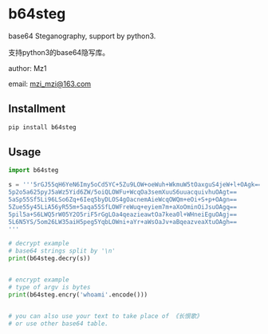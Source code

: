 # b64steg

base64 Steganography, support by python3.

支持python3的base64隐写库。

author: Mz1

email: mzi_mzi@163.com



## Installment

```bash
pip install b64steg
```



## Usage

```python
import b64steg

s = '''5rGJ55qH6YeN6Imy5oCd5YC+5Zu9LOW+oeWuh+WkmuW5tOaxguS4jeW+l+OAgk==
5p2o5a625pyJ5aWz5Yid6ZW/5oiQLOWFu+WcqOa3semXuuS6uuacquivhuOAgt==
5aSp55Sf5Li96LSo6Zq+6Ieq5byDLOS4gOacnemAieWcqOWQm+eOi+S+p+OAgn==
5Zue55y45LiA56yR55m+5aqa55SfLOWFreWuq+eyiem7m+aXoOminOiJsuOAgq==
5pil5a+S6LWQ5rW05Y2O5riF5rGgLOa4qeazieawtOa7kea0l+WHneiEguOAgj==
5L6N5YS/5om26LW35aiH5peg5YqbLOWni+aYr+aWsOaJv+aBqeazveaXtuOAgh==
'''

# decrypt example
# base64 strings split by '\n'
print(b64steg.decry(s))


# encrypt example
# type of argv is bytes
print(b64steg.encry('whoami'.encode()))


# you can also use your text to take place of 《长恨歌》
# or use other base64 table.

```

